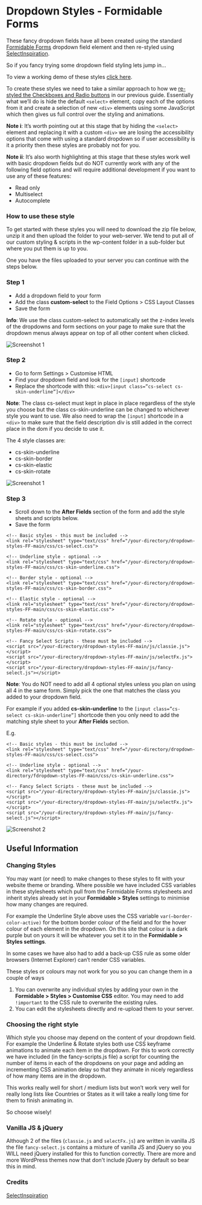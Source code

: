# Dropdown Styles - Formidable Forms

These fancy dropdown fields have all been created using the standard [Formidable Forms](https://formidableforms.com/) dropdown field element and then re-styled using [SelectInspiration](https://github.com/codrops/SelectInspiration). 

So if you fancy trying some dropdown field styling lets jump in…

To view a working demo of these styles [click here](https://www.fdmdigital.co.uk/dropdown-field-styling-formidable-forms/).

To create these styles we need to take a similar approach to how we [re-styled the Checkboxes and Radio buttons](https://www.fdmdigital.co.uk/formidable-forms-radio-checkbox-tutorial/) in our previous guide. Essentially what we’ll do is hide the default `<select>` element, copy each of the options from it and create a selection of new `<div>` elements using some JavaScript which then gives us full control over the styling and animations.

**Note i**: It’s worth pointing out at this stage that by hiding the `<select>` element and replacing it with a custom `<div>` we are losing the accessibility options that come with using a standard dropdown so if user accessibility is it a priority then these styles are probably not for you.

**Note ii**: It’s also worth highlighting at this stage that these styles work well with basic dropdown fields but do NOT currently work with any of the following field options and will require additional development if you want to use any of these features:

* Read only
* Multiselect
* Autocomplete

### How to use these style

To get started with these styles you will need to download the zip file below, unzip it and then upload the folder to your web-server. We tend to put all of our custom styling & scripts in the wp-content folder in a sub-folder but where you put them is up to you.

One you have the files uploaded to your server you can continue with the steps below.

### Step 1

* Add a dropdown field to your form
* Add the class **custom-select** to the Field Options > CSS Layout Classes
* Save the form

**Info**: We use the class custom-select to automatically set the z-index levels of the dropdowns and form sections on your page to make sure that the dropdown menus always appear on top of all other content when clicked.

![Screenshot 1](https://www.fdmdigital.co.uk/wp-content/uploads/2021/01/Fancy-dropdown-1.png)

### Step 2

* Go to form Settings > Customise HTML
* Find your dropdown field and look for the `[input]` shortcode
* Replace the shortcode with this: `<div>[input class=”cs-select cs-skin-underline”]</div>`

**Note**: The class cs-select must kept in place in place regardless of the style you choose but the class cs-skin-underline can be changed to whichever style you want to use. We also need to wrap the `[input]` shortcode in a `<div>` to make sure that the field description div is still added in the correct place in the dom if you decide to use it.

The 4 style classes are:

* cs-skin-underline
* cs-skin-border
* cs-skin-elastic
* cs-skin-rotate

![Screenshot 1](https://www.fdmdigital.co.uk/wp-content/uploads/2021/01/Fancy-dropdown-2.png)

### Step 3

* Scroll down to the **After Fields** section of the form and add the style sheets and scripts below.
* Save the form

```
<!-- Basic styles - this must be included -->
<link rel="stylesheet" type="text/css" href="/your-directory/dropdown-styles-FF-main/css/cs-select.css">

<!-- Underline style - optional -->
<link rel="stylesheet" type="text/css" href="/your-directory/dropdown-styles-FF-main/css/cs-skin-underline.css">

<!-- Border style - optional -->
<link rel="stylesheet" type="text/css" href="/your-directory/dropdown-styles-FF-main/css/cs-skin-border.css">

<!-- Elastic style - optional -->
<link rel="stylesheet" type="text/css" href="/your-directory/dropdown-styles-FF-main/css/cs-skin-elastic.css">

<!-- Rotate style - optional -->
<link rel="stylesheet" type="text/css" href="/your-directory/dropdown-styles-FF-main/css/cs-skin-rotate.css">

<!-- Fancy Select Scripts - these must be included -->
<script src="/your-directory/dropdown-styles-FF-main/js/classie.js"></script>
<script src="/your-directory/dropdown-styles-FF-main/js/selectFx.js"></script>
<script src="/your-directory/dropdown-styles-FF-main/js/fancy-select.js"></script>
```
**Note**: You do NOT need to add all 4 optional styles unless you plan on using all 4 in the same form. Simply pick the one that matches the class you added to your dropdown field.

For example if you added **cs-skin-underline** to the `[input class=”cs-select cs-skin-underline”]` shortcode then you only need to add the matching style sheet to your **After Fields** section.

E.g. 

```
<!-- Basic styles - this must be included -->
<link rel="stylesheet" type="text/css" href="/your-directory/dropdown-styles-FF-main/css/cs-select.css">

<!-- Underline style - optional -->
<link rel="stylesheet" type="text/css" href="/your-directory/fdropdown-styles-FF-main/css/cs-skin-underline.css">

<!-- Fancy Select Scripts - these must be included -->
<script src="/your-directory/dropdown-styles-FF-main/js/classie.js"></script>
<script src="/your-directory/dropdown-styles-FF-main/js/selectFx.js"></script>
<script src="/your-directory/dropdown-styles-FF-main/js/fancy-select.js"></script>
```
![Screenshot 2](https://www.fdmdigital.co.uk/wp-content/uploads/2021/01/Fancy-dropdown-3.png)


## Useful Information

### Changing Styles

You may want (or need) to make changes to these styles to fit with your website theme or branding. Where possible we have included CSS variables in these stylesheets which pull from the Formidable Forms stylesheets and inherit styles already set in your **Formidable > Styles** settings to minimise how many changes are required.

For example the Underline Style above uses the CSS variable `var(–border-color-active)` for the bottom border colour of the field and for the hover colour of each element in the dropdown. On this site that colour is a dark purple but on yours it will be whatever you set it to in the **Formidable > Styles settings**.

In some cases we have also had to add a back-up CSS rule as some older browsers (Internet Explorer) can’t render CSS variables.

These styles or colours may not work for you so you can change them in a couple of ways

1. You can overwrite any individual styles by adding your own in the **Formidable > Styles > Customise CSS** editor. You may need to add `!important` to the CSS rule to overwrite the existing rules.
2. You can edit the stylesheets directly and re-upload them to your server.

### Choosing the right style

Which style you choose may depend on the content of your dropdown field. For example the Underline & Rotate styles both use CSS keyframe animations to animate each item in the dropdown. For this to work correctly we have included (in the fancy-scripts.js file) a script for counting the number of items in each of the dropdowns on your page and adding an incrementing CSS animation delay so that they animate in nicely regardless of how many items are in the dropdown.

This works really well for short / medium lists but won’t work very well for really long lists like Countries or States as it will take a really long time for them to finish animating in.

So choose wisely!

### Vanilla JS & jQuery

Although 2 of the files (`classie.js` and `selectFx.js`) are written in vanilla JS the file `fancy-select.js` contains a mixture of vanilla JS and jQuery so you WILL need jQuery installed for this to function correctly. There are more and more WordPress themes now that don't include jQuery by default so bear this in mind.

### Credits

[SelectInspiration](https://github.com/codrops/SelectInspiration)
